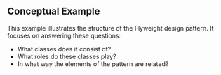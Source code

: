 ## Conceptual Example

This example illustrates the structure of the Flyweight design pattern. It focuses on answering these questions:

- What classes does it consist of?
- What roles do these classes play?
- In what way the elements of the pattern are related?
